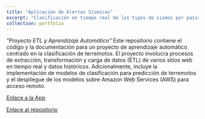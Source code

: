 ```yaml
---
title: "Aplicación de Alertas Sísmicas"
excerpt: "Clasificación en tiempo real de los tipos de sismos por país<br/><img src='/images /Alerta Sismica.jpg'>"
collection: portfolio
---
```

*"Proyecto ETL y Aprendizaje Automático"*
Este repositorio contiene el código y la documentación para un proyecto de aprendizaje automático centrado en la clasificación de terremotos. El proyecto involucra procesos de extracción, transformación y carga de datos (ETL) de varios sitios web en tiempo real y datos históricos. Adicionalmente, incluye la implementación de modelos de clasificación para predicción de terremotos y el despliegue de los modelos sobre Amazon Web Services (AWS) para acceso remoto.

[Enlace a la App](https://app-alerta-sismica.streamlit.app/)

[Enlace al repositorio](https://github.com/juanma-rossi/ml_telegram_alertas_sismicas)
